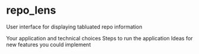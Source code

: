 # repo_lens
User interface for displaying tabluated repo information

Your application and technical choices
Steps to run the application
Ideas for new features you could implement